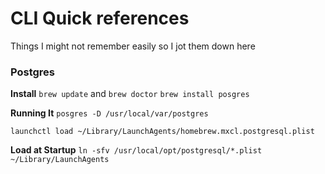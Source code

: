 # CLI Quick references

Things I might not remember easily so I jot them down here


### Postgres

__Install__
`brew update` and `brew doctor`
`brew install posgres`

__Running It__
`posgres -D /usr/local/var/postgres`

`launchctl load ~/Library/LaunchAgents/homebrew.mxcl.postgresql.plist`

__Load at Startup__
`ln -sfv /usr/local/opt/postgresql/*.plist ~/Library/LaunchAgents`

